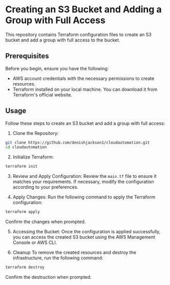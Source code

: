 # Creating an S3 Bucket and Adding a Group with Full Access
This repository contains Terraform configuration files to create an S3 bucket and add a group with full access to the bucket.

## Prerequisites
Before you begin, ensure you have the following:

- AWS account credentials with the necessary permissions to create resources.
- Terraform installed on your local machine. You can download it from Terraform's official website.
## Usage
Follow these steps to create an S3 bucket and add a group with full access:

1. Clone the Repository:

```bash
git clone https://github.com/denishjackson1/cloudautomation.git
cd cloudautomation
```
2. Initialize Terraform:

```bash
terraform init
```
3. Review and Apply Configuration:
Review the `main.tf` file to ensure it matches your requirements. If necessary, modify the configuration according to your preferences.

4. Apply Changes:
Run the following command to apply the Terraform configuration:

```bash
terraform apply
```
Confirm the changes when prompted.

5. Accessing the Bucket:
Once the configuration is applied successfully, you can access the created S3 bucket using the AWS Management Console or AWS CLI.

6. Cleanup
To remove the created resources and destroy the infrastructure, run the following command:

```bash
terraform destroy
```
Confirm the destruction when prompted.
